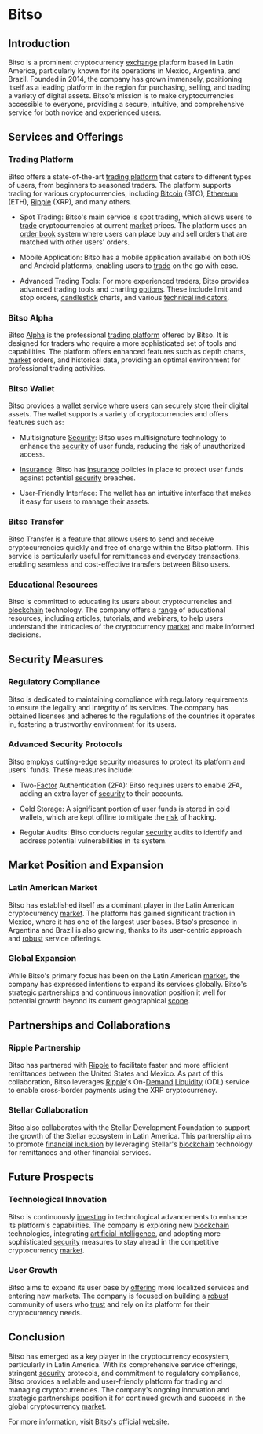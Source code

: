 # Bitso

## Introduction
Bitso is a prominent cryptocurrency [exchange](../e/exchange.md) platform based in Latin America, particularly known for its operations in Mexico, Argentina, and Brazil. Founded in 2014, the company has grown immensely, positioning itself as a leading platform in the region for purchasing, selling, and trading a variety of digital assets. Bitso's mission is to make cryptocurrencies accessible to everyone, providing a secure, intuitive, and comprehensive service for both novice and experienced users. 

## Services and Offerings

### Trading Platform
Bitso offers a state-of-the-art [trading platform](../t/trading_platform.md) that caters to different types of users, from beginners to seasoned traders. The platform supports trading for various cryptocurrencies, including [Bitcoin](../b/bitcoin.md) (BTC), [Ethereum](../e/ethereum_.md) (ETH), [Ripple](../r/ripple.md) (XRP), and many others.

* Spot Trading: Bitso's main service is spot trading, which allows users to [trade](../t/trade.md) cryptocurrencies at current [market](../m/market.md) prices. The platform uses an [order book](../o/order_book.md) system where users can place buy and sell orders that are matched with other users' orders.

* Mobile Application: Bitso has a mobile application available on both iOS and Android platforms, enabling users to [trade](../t/trade.md) on the go with ease.

* Advanced Trading Tools: For more experienced traders, Bitso provides advanced trading tools and charting [options](../o/options.md). These include limit and stop orders, [candlestick](../c/candlestick.md) charts, and various [technical indicators](../t/technical_indicator.md).

### Bitso Alpha
Bitso [Alpha](../a/alpha.md) is the professional [trading platform](../t/trading_platform.md) offered by Bitso. It is designed for traders who require a more sophisticated set of tools and capabilities. The platform offers enhanced features such as depth charts, [market](../m/market.md) orders, and historical data, providing an optimal environment for professional trading activities.

### Bitso Wallet
Bitso provides a wallet service where users can securely store their digital assets. The wallet supports a variety of cryptocurrencies and offers features such as:

* Multisignature [Security](../s/security.md): Bitso uses multisignature technology to enhance the [security](../s/security.md) of user funds, reducing the [risk](../r/risk.md) of unauthorized access.

* [Insurance](../i/insurance.md): Bitso has [insurance](../i/insurance.md) policies in place to protect user funds against potential [security](../s/security.md) breaches.

* User-Friendly Interface: The wallet has an intuitive interface that makes it easy for users to manage their assets.

### Bitso Transfer
Bitso Transfer is a feature that allows users to send and receive cryptocurrencies quickly and free of charge within the Bitso platform. This service is particularly useful for remittances and everyday transactions, enabling seamless and cost-effective transfers between Bitso users.

### Educational Resources
Bitso is committed to educating its users about cryptocurrencies and [blockchain](../b/blockchain_in_trading.md) technology. The company offers a [range](../r/range.md) of educational resources, including articles, tutorials, and webinars, to help users understand the intricacies of the cryptocurrency [market](../m/market.md) and make informed decisions.

## Security Measures

### Regulatory Compliance
Bitso is dedicated to maintaining compliance with regulatory requirements to ensure the legality and integrity of its services. The company has obtained licenses and adheres to the regulations of the countries it operates in, fostering a trustworthy environment for its users.

### Advanced Security Protocols
Bitso employs cutting-edge [security](../s/security.md) measures to protect its platform and users' funds. These measures include:

* Two-[Factor](../f/factor.md) Authentication (2FA): Bitso requires users to enable 2FA, adding an extra layer of [security](../s/security.md) to their accounts.

* Cold Storage: A significant portion of user funds is stored in cold wallets, which are kept offline to mitigate the [risk](../r/risk.md) of hacking.

* Regular Audits: Bitso conducts regular [security](../s/security.md) audits to identify and address potential vulnerabilities in its system.

## Market Position and Expansion

### Latin American Market
Bitso has established itself as a dominant player in the Latin American cryptocurrency [market](../m/market.md). The platform has gained significant traction in Mexico, where it has one of the largest user bases. Bitso's presence in Argentina and Brazil is also growing, thanks to its user-centric approach and [robust](../r/robust.md) service offerings.

### Global Expansion
While Bitso's primary focus has been on the Latin American [market](../m/market.md), the company has expressed intentions to expand its services globally. Bitso's strategic partnerships and continuous innovation position it well for potential growth beyond its current geographical [scope](../s/scope.md).

## Partnerships and Collaborations

### Ripple Partnership
Bitso has partnered with [Ripple](../r/ripple.md) to facilitate faster and more efficient remittances between the United States and Mexico. As part of this collaboration, Bitso leverages [Ripple](../r/ripple.md)'s On-[Demand](../d/demand.md) [Liquidity](../l/liquidity.md) (ODL) service to enable cross-border payments using the XRP cryptocurrency.

### Stellar Collaboration
Bitso also collaborates with the Stellar Development Foundation to support the growth of the Stellar ecosystem in Latin America. This partnership aims to promote [financial inclusion](../f/financial_inclusion.md) by leveraging Stellar's [blockchain](../b/blockchain_in_trading.md) technology for remittances and other financial services.

## Future Prospects

### Technological Innovation
Bitso is continuously [investing](../i/investing.md) in technological advancements to enhance its platform's capabilities. The company is exploring new [blockchain](../b/blockchain_in_trading.md) technologies, integrating [artificial intelligence](../a/artificial_intelligence_in_trading.md), and adopting more sophisticated [security](../s/security.md) measures to stay ahead in the competitive cryptocurrency [market](../m/market.md).

### User Growth
Bitso aims to expand its user base by [offering](../o/offering.md) more localized services and entering new markets. The company is focused on building a [robust](../r/robust.md) community of users who [trust](../t/trust.md) and rely on its platform for their cryptocurrency needs.

## Conclusion
Bitso has emerged as a key player in the cryptocurrency ecosystem, particularly in Latin America. With its comprehensive service offerings, stringent [security](../s/security.md) protocols, and commitment to regulatory compliance, Bitso provides a reliable and user-friendly platform for trading and managing cryptocurrencies. The company's ongoing innovation and strategic partnerships position it for continued growth and success in the global cryptocurrency [market](../m/market.md).

For more information, visit [Bitso's official website](https://bitso.com/).